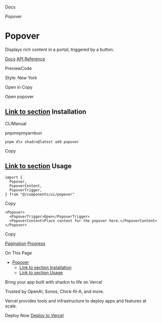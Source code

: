 Docs

Popover

# Popover

Displays rich content in a portal, triggered by a button.

[Docs](https://www.radix-ui.com/docs/primitives/components/popover) [API Reference](https://www.radix-ui.com/docs/primitives/components/popover#api-reference)

PreviewCode

Style: New York

Open in Copy

Open popover

## [Link to section](\#installation) Installation

CLIManual

pnpmnpmyarnbun

```relative font-mono text-sm leading-none
pnpm dlx shadcn@latest add popover

```

Copy

## [Link to section](\#usage) Usage

```relative rounded bg-muted px-[0.3rem] py-[0.2rem] font-mono text-sm
import {
  Popover,
  PopoverContent,
  PopoverTrigger,
} from "@/components/ui/popover"
```

Copy

```relative rounded bg-muted px-[0.3rem] py-[0.2rem] font-mono text-sm
<Popover>
  <PopoverTrigger>Open</PopoverTrigger>
  <PopoverContent>Place content for the popover here.</PopoverContent>
</Popover>
```

Copy

[Pagination](/docs/components/pagination) [Progress](/docs/components/progress)

On This Page

- [Popover](#popover)
  - [Link to section Installation](#link-to-section-installation)
  - [Link to section Usage](#link-to-section-usage)

Bring your app built with shadcn to life on Vercel

Trusted by OpenAI, Sonos, Chick-fil-A, and more.

Vercel provides tools and infrastructure to deploy apps and features at scale.

Deploy Now [Deploy to Vercel](https://vercel.com/new?utm_source=shadcn_site&utm_medium=web&utm_campaign=docs_cta_deploy_now_callout)